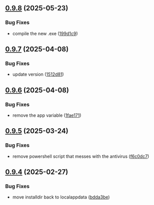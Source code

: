 ## [0.9.8](https://github.com/Torwent/wasp-setup/compare/v0.9.7...v0.9.8) (2025-05-23)


### Bug Fixes

* compile the new .exe ([199d1c9](https://github.com/Torwent/wasp-setup/commit/199d1c96fe4fc31beb61d7a5edda541517c57b95))



## [0.9.7](https://github.com/Torwent/wasp-setup/compare/v0.9.6...v0.9.7) (2025-04-08)


### Bug Fixes

* update version ([1512d81](https://github.com/Torwent/wasp-setup/commit/1512d814116efa05f90693b4ec441989c7c4901d))



## [0.9.6](https://github.com/Torwent/wasp-setup/compare/v0.9.5...v0.9.6) (2025-04-08)


### Bug Fixes

* remove the app variable ([1fae171](https://github.com/Torwent/wasp-setup/commit/1fae17180473404aafa3f9cfe5720ff7276c609e))



## [0.9.5](https://github.com/Torwent/wasp-setup/compare/v0.9.4...v0.9.5) (2025-03-24)


### Bug Fixes

* remove powershell script that messes with the antivirus ([f6c0dc7](https://github.com/Torwent/wasp-setup/commit/f6c0dc714f6515134ff5eb92305698dd20a60e7b))



## [0.9.4](https://github.com/Torwent/wasp-setup/compare/v0.9.3...v0.9.4) (2025-02-27)


### Bug Fixes

* move installdir back to localappdata ([bdda3be](https://github.com/Torwent/wasp-setup/commit/bdda3be9561802c2b17f62db599e60ffd31370f3))



